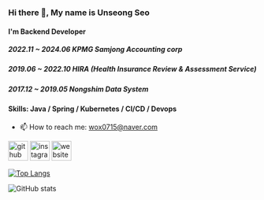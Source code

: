 <!--
**Dev-Unstar/Dev-Unstar** is a ✨ _special_ ✨ repository because its `README.md` (this file) appears on your GitHub profile.

Here are some ideas to get you started:

- 🔭 I’m currently working on ...
- 🌱 I’m currently learning ...
- 👯 I’m looking to collaborate on ...
- 🤔 I’m looking for help with ...
- 💬 Ask me about ...
- 📫 How to reach me: ...
- 😄 Pronouns: ...
- ⚡ Fun fact: ...
-->
### Hi there 👋, My name is Unseong Seo
#### I'm Backend Developer
##### 2022.11 ~ 2024.06 KPMG Samjong Accounting corp
##### 2019.06 ~ 2022.10 HIRA (Health Insurance Review & Assessment Service)
##### 2017.12 ~ 2019.05 Nongshim Data System

#### Skills: Java / Spring / Kubernetes / CI/CD / Devops

- 📫 How to reach me: wox0715@naver.com 


[<img src='https://cdn.jsdelivr.net/npm/simple-icons@3.0.1/icons/github.svg' alt='github' height='40'>](https://github.com/Dev-Unstar)  [<img src='https://cdn.jsdelivr.net/npm/simple-icons@3.0.1/icons/instagram.svg' alt='instagram' height='40'>](https://www.instagram.com/in_seo_ta/)  [<img src='https://cdn.jsdelivr.net/npm/simple-icons@3.0.1/icons/icloud.svg' alt='website' height='40'>](https://blog.naver.com/wox0715)  

[![Top Langs](https://github-readme-stats.vercel.app/api/top-langs/?username=Dev-Unstar)](https://github.com/anuraghazra/github-readme-stats)

![GitHub stats](https://github-readme-stats.vercel.app/api?username=Dev-Unstar&show_icons=true)  

